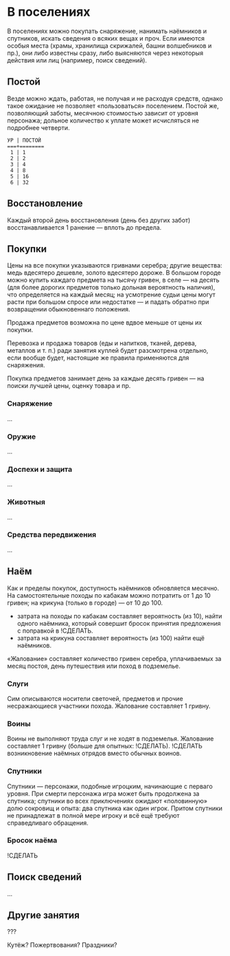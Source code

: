 # В поселениях

В поселениях можно покупать снаряжение, нанимать наёмников и спутников, искать сведения о всяких вещах и проч. Если имеются особыя места (храмы, хранилища скрижалей, башни волшебников и пр.), они либо известны сразу, либо выясняются через некоторыя действия или лиц (например, поиск сведений).

## Постой

Везде можно ждать, работая, не получая и не расходуя средств, однако такое ожидание не позволяет «пользоваться» поселением. Постой же, позволяющий заботы, месячною стоимостью зависит от уровня персонажа; дольное количество к уплате может исчисляться не подробнее четверти.
```
УР | ПОСТОЙ
===+========
 1 | 1
 2 | 2
 3 | 4
 4 | 8
 5 | 16
 6 | 32
```

## Восстановление

Каждый второй день восстановления (день без других забот) восстанавливается 1 ранение — вплоть до предела.

## Покупки

Цены на все покупки указываются гривнами серебра; другие вещества: медь вдесятеро дешевле, золото вдесятеро дороже. В большом городе можно купить каждаго предмета на тысячу гривен, в селе — на десять (для более дорогих предметов только дольная вероятность наличия), что определяется на каждый месяц; на усмотрение судьи цены могут расти при большом спросе или недостатке — и падать обратно при возвращении обыкновеннаго положения.

Продажа предметов возможна по цене вдвое меньше от цены их покупки.

Перевозка и продажа товаров (еды и напитков, тканей, дерева, металлов и т. п.) ради занятия куплей будет разсмотрена отдельно, если вообще будет, настоящие же правила применяются для снаряжения.

Покупка предметов занимает день за каждые десять гривен — на поиски лучшей цены, оценку товара и пр.

### Снаряжение

...

### Оружие

...

### Доспехи и защита

...

### Животныя

...

### Средства передвижения 

...

## Наём

Как и пределы покупок, доступность наёмников обновляется месячно. На самостоятельные походы по кабакам можно потратить от 1 до 10 гривен; на крикуна (только в городе) — от 10 до 100.
* затрата на походы по кабакам составляет вероятность (из 10), найти одного наёмника, который совершит бросок принятия предложения с поправкой в !СДЕЛАТЬ.
* затрата на крикуна составляет вероятность (из 100) найти ещё наёмников.

«Жалование» составляет количество гривен серебра, уплачиваемых за месяц постоя, день путешествия или поход в подземелье.

### Слуги

Сим описываются носители светочей, предметов и прочие несражающиеся участники похода. Жалование составляет 1 гривну.

### Воины

Воины не выполняют труда слуг и не ходят в подземелья. Жалование составляет 1 гривну (больше для опытных: !СДЕЛАТЬ). !СДЕЛАТЬ возникновение наёмных отрядов вместо обычных воинов.

### Спутники

Спутники — персонажи, подобные игроцким, начинающие с перваго уровня. При смерти персонажа игра может быть продолжена за спутника; спутники во всех приключениях ожидают «половинную» долю сокровищ и опыта: два спутника как один игрок. Притом спутники не принадлежат в полной мере игроку и всё ещё требуют справедливаго обращения.

### Бросок наёма

!СДЕЛАТЬ

## Поиск сведений

...

## Другие занятия

???

Кутёж? Пожертвования? Праздники?
